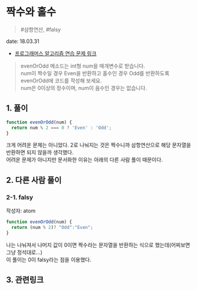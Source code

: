 # 짝수와 홀수

> #삼항연산, #falsy

date: 18.03.31

* [프로그래머스 알고리즘 연습 문제 링크](https://programmers.co.kr/learn/challenge_codes/122)

> evenOrOdd 메소드는 int형 num을 매개변수로 받습니다.  
> num이 짝수일 경우 Even을 반환하고 홀수인 경우 Odd를 반환하도록 evenOrOdd에 코드를 작성해 보세요.  
> num은 0이상의 정수이며, num이 음수인 경우는 없습니다.

## 1. 풀이

```javascript
function evenOrOdd(num) {
  return num % 2 === 0 ? 'Even' : 'Odd';
}
```

크게 어려운 문제는 아니었다. 2로 나눠지는 것은 짝수니까 삼항연산으로 해당 문자열을 반환하면 되지 않을까 생각했다.  
어려운 문제가 아니지만 문서화한 이유는 아래의 다른 사람 풀이 때문이다.

## 2. 다른 사람 풀이

### 2-1. falsy

작성자: atom

```javascript
function evenOrOdd(num) {
  return (num % 2)? "Odd":"Even";
}
```

나는 나눠져서 나머지 값이 0이면 짝수라는 문자열을 반환하는 식으로 했는데(어찌보면 그냥 정석대로...)  
이 풀이는 0이 falsy라는 점을 이용했다.

## 3. 관련링크
